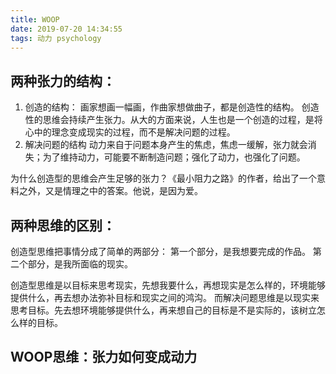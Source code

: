 ```yaml
---
title: WOOP
date: 2019-07-20 14:34:55
tags: 动力 psychology
---
```


## 两种张力的结构：
1. 创造的结构：
    画家想画一幅画，作曲家想做曲子，都是创造性的结构。 创造性的思维会持续产生张力。从大的方面来说，人生也是一个创造的过程，是将心中的理念变成现实的过程，而不是解决问题的过程。
2. 解决问题的结构
    动力来自于问题本身产生的焦虑，焦虑一缓解，张力就会消失；为了维持动力，可能要不断制造问题；强化了动力，也强化了问题。

为什么创造型的思维会产生足够的张力？《最小阻力之路》的作者，给出了一个意料之外，又是情理之中的答案。他说，是因为爱。


## 两种思维的区别：
创造型思维把事情分成了简单的两部分：
第一个部分，是我想要完成的作品。
第二个部分，是我所面临的现实。

创造型思维是以目标来思考现实，先想我要什么，再想现实是怎么样的，环境能够提供什么，再去想办法弥补目标和现实之间的鸿沟。
而解决问题思维是以现实来思考目标。先去想环境能够提供什么，再来想自己的目标是不是实际的，该树立怎么样的目标。

## WOOP思维：张力如何变成动力
